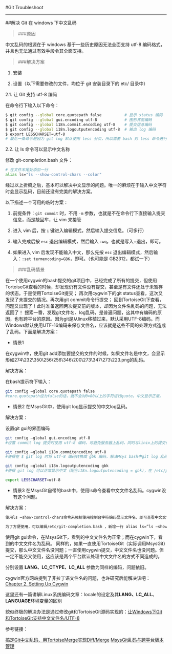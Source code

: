 ﻿
#Git Troubleshoot

----------
##解决 Git 在 windows 下中文乱码
> ###原因


中文乱码的根源在于 windows 基于一些历史原因无法全面支持 utf-8 编码格式，并且也无法通过有效手段令其全面支持。


> ###解决方案

1. 安装

2. 设置（以下需要修改的文件，均位于 git 安装目录下的 etc/ 目录中）

2.1. 让 Git 支持 utf-8 编码

在命令行下输入以下命令：

```bash
$ git config --global core.quotepath false  		# 显示 status 编码
$ git config --global gui.encoding utf-8			# 图形界面编码
$ git config --global i18n.commit.encoding utf-8	# 提交信息编码
$ git config --global i18n.logoutputencoding utf-8	# 输出 log 编码
$ export LESSCHARSET=utf-8
# 最后一条命令是因为 git log 默认使用 less 分页，所以需要 bash 对 less 命令进行 utf-8 编码
```

2.2. 让 ls 命令可以显示中文名称

修改 git-completion.bash 文件：

```bash
# 在文件末尾处添加一行
alias ls="ls --show-control-chars --color"
```

经过以上折腾之后，基本可以解决中文显示的问题。唯一的麻烦在于输入中文字符时会显示乱码，目前还没有完美的解决方案。

以下描述一个可用的临时方案：

1. 前提条件：`git commit` 时，不用 `-m` 参数，也就是不在命令行下直接输入提交信息，而是敲回车，让 vim 来接管

2. 进入 vim 后，按 `i` 键进入编辑模式，然后输入提交信息。（可多行）

3. 输入完成后按 `esc` 退出编辑模式，然后输入 `:wq`，也就是写入+退出，即可。

4. 如果进入 vim 后发现不能输入中文，那么先按 `esc` 退出编辑模式，然后输入：`:set termencoding=GBK`，即可。（也可能是 GB2312，都试一下）

> ###乱码情景

在一个使用cygwin的bash提交的git项目中，已经完成了所有的提交，但使用TortoiseGit查看的时候，却发现仍有文件没有提交，甚至是有文件还处于未暂存的状态。于是使用TortoiseGit提交；
再次用cygwin下的git status查看，这次又发现了未提交的情况。再次用git commit命令行提交；
回到TortoiseGit下查看，问题又出现了！此时准备返回两次提交前的版本，却因为文件名乱码的问题，无法返回了！
搜索一番，发现git文件名、log乱码，是普遍问题，这其中有编码的原因，也有跨平台的原因。因为git是从linux移植过来，默认采用UTF-8编码。而Windows默认使用UTF-16编码来保存文件名，应该就是这些不同的处理方式造成了乱码。下面是解决方案：

 - 情景1

在cygwin中，使用git add添加要提交的文件的时候，如果文件名是中文，会显示形如274\232\350\256\256\346\200\273\347\273\223.png的乱码。

解决方案：

在bash提示符下输入：
```bash
git config –global core.quotepath false
#core.quotepath设为false的话，就不会对0×80以上的字符进行quote。中文显示正常。
```

 - 情景2
在MsysGit中，使用git log显示提交的中文log乱码。

解决方案：

设置git gui的界面编码
```bash
git config –global gui.encoding utf-8
#设置 commit log 提交时使用 utf-8 编码，可避免服务器上乱码，同时与linix上的提交保持一致！

git config –global i18n.commitencoding utf-8
#使得在 $ git log 时将 utf-8 编码转换成 gbk 编码，解决Msys bash中git log 乱码。

git config –global i18n.logoutputencoding gbk
#使得 git log 可以正常显示中文（配合i18n.logoutputencoding = gbk)，在 /etc/profile 中添加：

export LESSCHARSET=utf-8
```

 - 情景3
在MsysGit自带的bash中，使用ls命令查看中文文件名乱码。cygwin没有这个问题。

解决方案：
```bash
使用ls –show-control-chars命令来强制使用控制台字符编码显示文件名，即可查看中文文件名。

为了方便使用，可以编辑/etc/git-completion.bash ，新增一行 alias ls=”ls –show-control-chars”
```

使用git gui命令，在MsysGit下，看到的中文文件名为正常；而在cygwin下，看到的中文文件名为乱码。
同样的，如果一直使用TortoiseGit（实际调用MsysGit）提交，那么中文文件名没问题；一直使用cygwin提交，中文文件名也没问题。但一定不能交叉使用，这应该是两个平台默认处理中文文件名的方式不同造成的。

分别设置 **LANG、LC_CTYPE、LC_ALL** 参数为同样的编码，问题依旧。

cygwin官方网站提到了非拉丁语文件名的问题，也许研究后能解决该吧：[Chapter 2. Setting Up Cygwin](https://www.cygwin.com/cygwin-ug-net/setup-locale.html)

这里还有一篇讲解Linux系统编码文章：locale的设定及其**LANG、LC_ALL、LANGUAGE**环境变量的区别

貌似终极的解决办法是通过修改git和TortoiseGit源码实现的：[让Windows下Git和TortoiseGit支持中文文件名/UTF-8](http://www.cnblogs.com/tinyfish/archive/2010/12/17/1909463.html)

参考链接：

[搞定Git中文乱码、用TortoiseMerge实现Diff/Merge](http://bbs.csdn.net/topics/360008711)
[MsysGit乱码与跨平台版本管理](http://bbs.csdn.net/topics/350266540)